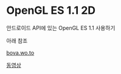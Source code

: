 # OpenGL ES 1.1 2D
안드로이드 API에 있는 OpenGL ES 1.1 사용하기

아래 참조

[bova.wo.to](http://bova.wo.to)

[동영상](https://www.youtube.com/watch?v=YIjydMX4SgE&list=PLj0pRyesDhuyudEdMY1_Y-TzhPEx7Nn5F)

